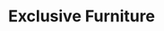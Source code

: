---
title: "Exclusive Furniture"
url: /houston/exclusive-furniture-westbrae-parkway/
shop: Möbel
---